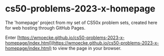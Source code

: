 # cs50-problems-2023-x-homepage
The 'homepage' project from my set of CS50x problem sets, created here for web hosting through GitHub Pages.

Enter [https://wmoecke.github.io/cs50-problems-2023-x-homepage/index.html](https://wmoecke.github.io/cs50-problems-2023-x-homepage/index.html) to view the page in your browser.
